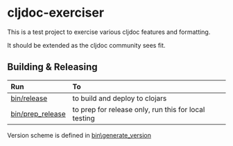 # cljdoc-exerciser

This is a test project to exercise various cljdoc features and formatting.

It should be extended as the cljdoc community sees fit.

## Building & Releasing

| Run                                  | To                                                     |
| :-------------------                 | :----------------------------------------------------- |
| [bin/release](bin/release)           | to build and deploy to clojars                         |
| [bin/prep_release](bin/prep_release) | to prep for release only, run this for local testing   |

Version scheme is defined in [bin\generate_version](bin/generate_version)
